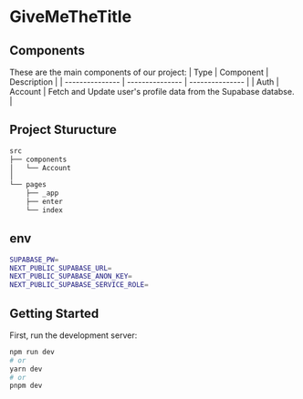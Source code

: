 # GiveMeTheTitle

## Components

These are the main components of our project:
| Type | Component | Description |
| --------------- | --------------- | --------------- |
| Auth    | Account  | Fetch and Update user's profile data from the Supabase databse.   |

## Project Sturucture

```bash
src
├── components
│   └── Account
│
└── pages
    ├── _app
    ├── enter
    └── index

```


## env
```bash
SUPABASE_PW=
NEXT_PUBLIC_SUPABASE_URL=
NEXT_PUBLIC_SUPABASE_ANON_KEY=
NEXT_PUBLIC_SUPABASE_SERVICE_ROLE=
```


## Getting Started

First, run the development server:

```bash
npm run dev
# or
yarn dev
# or
pnpm dev
```
